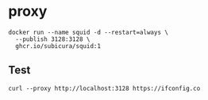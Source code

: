 # proxy

```
docker run --name squid -d --restart=always \
  --publish 3128:3128 \
  ghcr.io/subicura/squid:1
```

## Test

```
curl --proxy http://localhost:3128 https://ifconfig.co
```
